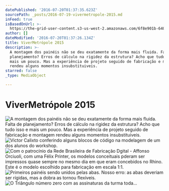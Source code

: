 ```yaml
---
datePublished: '2016-07-20T01:37:35.623Z'
sourcePath: _posts/2016-07-19-vivermetropole-2015.md
inFeed: true
isBasedOnUrl: >-
  https://the-grid-user-content.s3-us-west-2.amazonaws.com/6f8e901b-6403-467b-a750-f9ce1585c1c2.jpg
author: []
dateModified: '2016-07-20T01:37:26.134Z'
title: ViverMetrópole 2015
description: >-
  A montagem dos painéis não se deu exatamente da forma mais fluida. Falta de
  planejamento? Erros de cálculo na rigidez da estrutura? Acho que tudo isso e
  mais um pouco. Mas a experiência de projeto seguido de fabricação e montagem
  rendeu alguns momentos insubstituiveis.
starred: false
_type: MediaObject

---
```

# ViverMetrópole 2015
![A montagem dos painéis não se deu exatamente da forma mais fluida. Falta de planejamento? Erros de cálculo na rigidez da estrutura? Acho que tudo isso e mais um pouco. Mas a experiência de projeto seguido de fabricação e montagem rendeu alguns momentos insubstituiveis.](https://the-grid-user-content.s3-us-west-2.amazonaws.com/47e2bc20-c6d0-41bd-ad37-2c3c0ba70d7c.jpg)
![Victor Calixto conferindo alguns blocos de código na modelagem de um dos alunos do workshop.](https://the-grid-user-content.s3-us-west-2.amazonaws.com/1958544b-8d16-4d1c-a698-fcf385e9226e.jpg)
![Com o patrocínio da Rede Brasileira de Fabricação Dgital - Affonso Orciuoli, com uma Félix Printer, os modelos conceituais pderam ser impressos quase sempre no mesmo dia em que eram concebidos no Rhino. Este é o modelo escolhido para fabricação em escala 1:1.](https://the-grid-user-content.s3-us-west-2.amazonaws.com/a850fb76-1308-4948-abfd-3f2a424446a8.jpg)
![Primeiros painéis sendo unidos pelas abas. Nosso erro: as abas deveriam ser rígidas, mas a dobra as tornou flexíveis. ](https://the-grid-user-content.s3-us-west-2.amazonaws.com/a31d29a1-4726-4b3b-83c3-fb0aea2361e2.jpg)
![O Triângulo número zero com as assinaturas da turma toda...](https://imgflo.herokuapp.com/graph/vahj1ThiexotieMo/ab6c81c76b70bb85f8ef5da1c85b2523/croprotate.png?cropheight=1080&cropwidth=937&degrees=0&input=https%3A%2F%2Fs3-us-west-2.amazonaws.com%2Fthe-grid-img%2Fp%2Ff0d78112238ba6dcc410bdbd8f0b08d6fbd860bb.png&x=0&y=0)